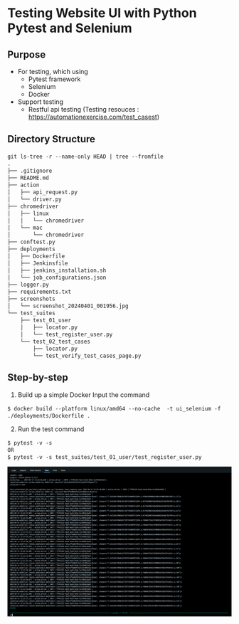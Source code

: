 # Testing Website UI with Python Pytest and Selenium

## Purpose
- For testing, which using 
  - Pytest framework
  - Selenium
  - Docker 
- Support testing 
  - Restful api testing (Testing resouces : https://automationexercise.com/test_casest)

## Directory Structure
```commandline
git ls-tree -r --name-only HEAD | tree --fromfile
.
├── .gitignore
├── README.md
├── action
│   ├── api_request.py
│   └── driver.py
├── chromedriver
│   ├── linux
│   │   └── chromedriver
│   └── mac
│       └── chromedriver
├── conftest.py
├── deployments
│   ├── Dockerfile
│   ├── Jenkinsfile
│   ├── jenkins_installation.sh
│   └── job_configurations.json
├── logger.py
├── requirements.txt
├── screenshots
│   └── screenshot_20240401_001956.jpg
└── test_suites
    ├── test_01_user
    │   ├── locator.py
    │   └── test_register_user.py
    └── test_02_test_cases
        ├── locator.py
        └── test_verify_test_cases_page.py
```

## Step-by-step
1. Build up a simple Docker
Input the command
```
$ docker build --platform linux/amd64 --no-cache  -t ui_selenium -f ./deployments/Dockerfile .
```

2. Run the test command
```commandline
$ pytest -v -s
OR
$ pytest -v -s test_suites/test_01_user/test_register_user.py
```
![docker_log_test_result.png](readme%2Fdocker_log_test_result.png)

